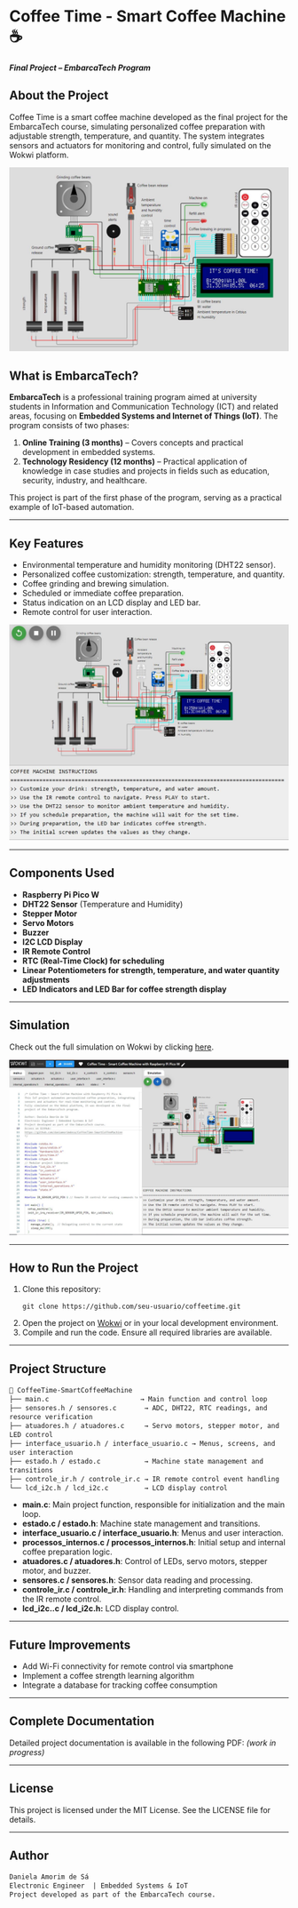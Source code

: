 # Coffee Time - Smart Coffee Machine ☕ 
**_Final Project – EmbarcaTech Program_**  

## About the Project
Coffee Time is a smart coffee machine developed as the final project for the EmbarcaTech course, simulating personalized coffee preparation with adjustable strength, temperature, and quantity. The system integrates sensors and actuators for monitoring and control, fully simulated on the Wokwi platform.

![cIRCUITO DESENVOLVIDO](media/1.JPG)

## What is EmbarcaTech? 
**EmbarcaTech** is a professional training program aimed at university students in Information and Communication Technology (ICT) and related areas, focusing on **Embedded Systems and Internet of Things (IoT)**. The program consists of two phases:

1. **Online Training (3 months)** – Covers concepts and practical development in embedded systems.
2. **Technology Residency (12 months)** – Practical application of knowledge in case studies and projects in fields such as education, security, industry, and healthcare.
   
This project is part of the first phase of the program, serving as a practical example of IoT-based automation.

---

## Key Features
- Environmental temperature and humidity monitoring (DHT22 sensor).
- Personalized coffee customization: strength, temperature, and quantity.
- Coffee grinding and brewing simulation.
- Scheduled or immediate coffee preparation.
- Status indication on an LCD display and LED bar.
- Remote control for user interaction.

![cIRCUITO DESENVOLVIDO](media/5.JPG)

---

## Components Used
- **Raspberry Pi Pico W**
- **DHT22 Sensor** (Temperature and Humidity)
- **Stepper Motor**
- **Servo Motors**
- **Buzzer**
- **I2C LCD Display**
- **IR Remote Control**
- **RTC (Real-Time Clock) for scheduling**
- **Linear Potentiometers for strength, temperature, and water quantity adjustments**
- **LED Indicators and LED Bar for coffee strength display**
  
---

##  Simulation  
Check out the full simulation on Wokwi by clicking [here](https://wokwi.com/projects/422226074874479617). 

![cIRCUITO DESENVOLVIDO](media/7.JPG)

---

## How to Run the Project
1. Clone this repository: 
   ```
   git clone https://github.com/seu-usuario/coffeetime.git
   ```
2. Open the project on [Wokwi](https://wokwi.com) or in your local development environment.
3. Compile and run the code. Ensure all required libraries are available.

---

## Project Structure

```
📂 CoffeeTime-SmartCoffeeMachine
├── main.c                       → Main function and control loop
├── sensores.h / sensores.c       → ADC, DHT22, RTC readings, and resource verification
├── atuadores.h / atuadores.c     → Servo motors, stepper motor, and LED control
├── interface_usuario.h / interface_usuario.c → Menus, screens, and user interaction
├── estado.h / estado.c           → Machine state management and transitions
├── controle_ir.h / controle_ir.c → IR remote control event handling
└── lcd_i2c.h / lcd_i2c.c         → LCD display control
```

- **main.c**: Main project function, responsible for initialization and the main loop.
- **estado.c / estado.h**: Machine state management and transitions.
- **interface_usuario.c / interface_usuario.h**: Menus and user interaction.
- **processos_internos.c / processos_internos.h**: Initial setup and internal coffee preparation logic.
- **atuadores.c / atuadores.h**: Control of LEDs, servo motors, stepper motor, and buzzer.
- **sensores.c / sensores.h**:  Sensor data reading and processing.
- **controle_ir.c / controle_ir.h**: Handling and interpreting commands from the IR remote control.
- **lcd_i2c..c / lcd_i2c.h:** LCD display control.
---

## Future Improvements
- Add Wi-Fi connectivity for remote control via smartphone
- Implement a coffee strength learning algorithm
- Integrate a database for tracking coffee consumption

---

## Complete Documentation
Detailed project documentation is available in the following PDF: _(work in progress)_


---

## License
This project is licensed under the MIT License. See the LICENSE file for details.

---

##   Author
```
Daniela Amorim de Sá
Electronic Engineer  | Embedded Systems & IoT
Project developed as part of the EmbarcaTech course.
```
